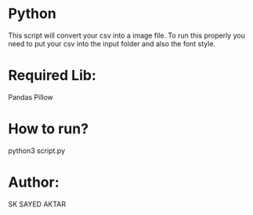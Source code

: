 # Python
This script will convert your csv into a image file. To run this properly you need to put your csv into the input folder and also the font style.

# Required Lib:
Pandas
Pillow

# How to run?
python3 script.py

# Author:
SK SAYED AKTAR
